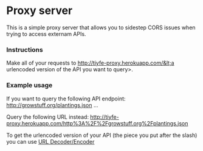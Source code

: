 # Proxy server

This is a simple proxy server that allows you to sidestep CORS issues when trying to access externam APIs.

### Instructions

Make all of your requests to http://tiyfe-proxy.herokuapp.com/&lt;a urlencoded version of the API you want to query&gt;.

### Example usage

If you want to query the following API endpoint: http://growstuff.org/plantings.json ...

Query the following URL instead: http://tiyfe-proxy.herokuapp.com/http%3A%2F%2Fgrowstuff.org%2Fplantings.json

To get the urlencoded version of your API (the piece you put after the slash) you can use [URL Decoder/Encoder](http://meyerweb.com/eric/tools/dencoder/)